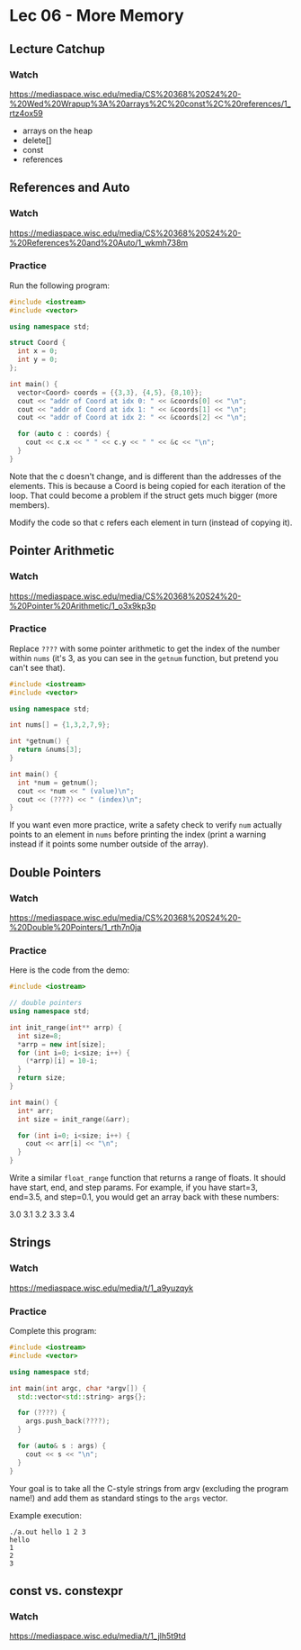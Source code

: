 # Lec 06 - More Memory

## Lecture Catchup

### Watch

https://mediaspace.wisc.edu/media/CS%20368%20S24%20-%20Wed%20Wrapup%3A%20arrays%2C%20const%2C%20references/1_rtz4ox59

* arrays on the heap
* delete[]
* const
* references

## References and Auto

### Watch

https://mediaspace.wisc.edu/media/CS%20368%20S24%20-%20References%20and%20Auto/1_wkmh738m

### Practice

Run the following program:

```cpp
#include <iostream>
#include <vector>

using namespace std;

struct Coord {
  int x = 0;
  int y = 0;
};

int main() {
  vector<Coord> coords = {{3,3}, {4,5}, {8,10}};
  cout << "addr of Coord at idx 0: " << &coords[0] << "\n";
  cout << "addr of Coord at idx 1: " << &coords[1] << "\n";
  cout << "addr of Coord at idx 2: " << &coords[2] << "\n";

  for (auto c : coords) {
    cout << c.x << " " << c.y << " " << &c << "\n";
  }
}
```

Note that the c doesn't change, and is different than the addresses of
the elements.  This is because a Coord is being copied for each
iteration of the loop.  That could become a problem if the struct gets
much bigger (more members).

Modify the code so that c refers each element in turn (instead of
copying it).

## Pointer Arithmetic

### Watch

https://mediaspace.wisc.edu/media/CS%20368%20S24%20-%20Pointer%20Arithmetic/1_o3x9kp3p

### Practice

Replace `????` with some pointer arithmetic to get the index of the
number within `nums` (it's 3, as you can see in the `getnum` function,
but pretend you can't see that).

```cpp
#include <iostream>
#include <vector>

using namespace std;

int nums[] = {1,3,2,7,9};

int *getnum() {
  return &nums[3];
}

int main() {
  int *num = getnum();
  cout << *num << " (value)\n";
  cout << (????) << " (index)\n";
}
```

If you want even more practice, write a safety check to verify `num`
actually points to an element in `nums` before printing the index
(print a warning instead if it points some number outside of the
array).

## Double Pointers

### Watch

https://mediaspace.wisc.edu/media/CS%20368%20S24%20-%20Double%20Pointers/1_rth7n0ja

### Practice

Here is the code from the demo:

```cpp
#include <iostream>

// double pointers                                                                                                                
using namespace std;

int init_range(int** arrp) {
  int size=8;
  *arrp = new int[size];
  for (int i=0; i<size; i++) {
    (*arrp)[i] = 10-i;
  }
  return size;
}

int main() {
  int* arr;
  int size = init_range(&arr);

  for (int i=0; i<size; i++) {
    cout << arr[i] << "\n";
  }
}
```

Write a similar `float_range` function that returns a range of floats.
It should have start, end, and step params.  For example, if you have
start=3, end=3.5, and step=0.1, you would get an array back with these
numbers:

3.0
3.1
3.2
3.3
3.4

## Strings

### Watch

https://mediaspace.wisc.edu/media/t/1_a9yuzqyk

### Practice

Complete this program:

```cpp
#include <iostream>
#include <vector>

using namespace std;

int main(int argc, char *argv[]) {
  std::vector<std::string> args{};

  for (????) {
    args.push_back(????);
  }

  for (auto& s : args) {
    cout << s << "\n";
  }
}
```

Your goal is to take all the C-style strings from argv (excluding the
program name!) and add them as standard stings to the `args` vector.

Example execution:

```
./a.out hello 1 2 3
hello
1
2
3
```

## const vs. constexpr

### Watch

https://mediaspace.wisc.edu/media/t/1_jlh5t9td
